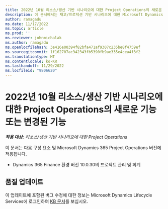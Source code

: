 ```yaml
---
title: 2022년 10월 리소스/생산 기반 시나리오에 대한 Project Operations의 새로운 기능 또는 변경된 기능
description: 이 문서에서는 재고/프로덕션 기반 시나리오에 대한 Microsoft Dynamics 365 Project Operations의 2022년 10월 릴리스에서 사용할 수 있는 품질 업데이트에 대한 정보를 제공합니다.
author: ramagadu
ms.date: 11/17/2022
ms.topic: article
ms.prod: ''
ms.reviewer: johnmichalak
ms.author: ramagadu
ms.openlocfilehash: 3e416e00394f82bfa471af9307c235be8f4759ef
ms.sourcegitcommit: 1f162707ac342343fb5390fb9ae335e4cea4f3f2
ms.translationtype: HT
ms.contentlocale: ko-KR
ms.lasthandoff: 11/29/2022
ms.locfileid: "9806620"
---
```

# <a name="whats-new-or-changed-in-project-operations-october-2022-for-stockedproduction-based-scenarios"></a>2022년 10월 리소스/생산 기반 시나리오에 대한 Project Operations의 새로운 기능 또는 변경된 기능

_**적용 대상:** 리소스/생산 기반 시나리오에 대한 Project Operations_

이 문서는 다음 구성 요소 및 Microsoft Dynamics 365 Project Operations 버전에 적용됩니다.

- Dynamics 365 Finance 환경 버전 10.0.30의 프로젝트 관리 및 회계

## <a name="quality-updates"></a>품질 업데이트

이 업데이트에 포함된 버그 수정에 대한 정보는 Microsoft Dynamics Lifecycle Services에 로그인하여 [KB 문서](https://fix.lcs.dynamics.com/Issue/Details?bugId=745468)를 보십시오.